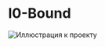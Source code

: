 # I0-Bound
![Иллюстрация к проекту](https://github.com/pavel248/Concurrency-and-asynchrony-/photo1.jpg)
